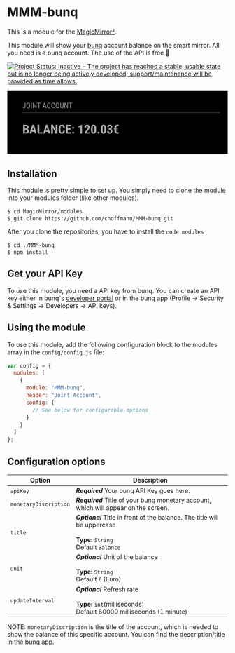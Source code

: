# MMM-bunq

This is a module for the [MagicMirror²](https://github.com/MichMich/MagicMirror/).

This module will show your [bunq](https://www.bunq.com/) account balance on the smart mirror. All you need is a bunq account. The use of the API is free 🙌

[![Project Status: Inactive – The project has reached a stable, usable state but is no longer being actively developed; support/maintenance will be provided as time allows.](https://www.repostatus.org/badges/latest/inactive.svg)](https://www.repostatus.org/#inactive)

![Screenshot](img/img.png)

## Installation

This module is pretty simple to set up. You simply need to clone the module into your modules folder (like other modules).

```
$ cd MagicMirror/modules
$ git clone https://github.com/choffmann/MMM-bunq.git
```

After you clone the repositories, you have to install the `node modules`

```
$ cd ./MMM-bunq
$ npm install
```

## Get your API Key

To use this module, you need a API key from bunq. You can create an API key either in bunq`s [developer portal](https://developer.bunq.com/) or in the bunq app (Profile → Security & Settings → Developers → API keys).

## Using the module

To use this module, add the following configuration block to the modules array in the `config/config.js` file:

```js
var config = {
  modules: [
    {
      module: "MMM-bunq",
      header: "Joint Account",
      config: {
        // See below for configurable options
      }
    }
  ]
};
```

## Configuration options

| Option                | Description                                                                                                                |
| --------------------- | -------------------------------------------------------------------------------------------------------------------------- |
| `apiKey`              | **_Required_** Your bunq API Key goes here.                                                                                |
| `monetaryDiscription` | **_Required_** Title of your bunq monetary account, which will appear on the screen.                                       |
| `title`               | **_Optional_** Title in front of the balance. The title will be uppercase <br><br>**Type:** `String` <br>Default `Balance` |
| `unit`                | **_Optional_** Unit of the balance <br><br>**Type:** `String` <br>Default `€` (Euro)                                       |
| `updateInterval`      | **_Optional_** Refresh rate <br><br>**Type:** `int`(milliseconds) <br>Default 60000 milliseconds (1 minute)                |

NOTE: `monetaryDiscription` is the title of the account, which is needed to show the balance of this specific account. You can find the description/title in the bunq app.
